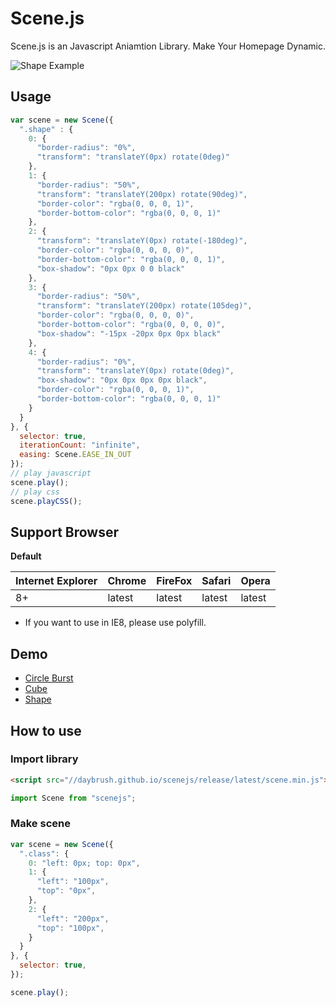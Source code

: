 Scene.js
============


Scene.js is an Javascript Aniamtion Library. Make Your Homepage Dynamic.
<br>

![Shape Example](https://daybrush.github.io/scenejs/example/shape.gif)
## Usage
```js
var scene = new Scene({
  ".shape" : {
    0: {
      "border-radius": "0%",
      "transform": "translateY(0px) rotate(0deg)"
    },
    1: {
      "border-radius": "50%",
      "transform": "translateY(200px) rotate(90deg)",
      "border-color": "rgba(0, 0, 0, 1)",
      "border-bottom-color": "rgba(0, 0, 0, 1)"
    },
    2: {
      "transform": "translateY(0px) rotate(-180deg)",
      "border-color": "rgba(0, 0, 0, 0)",
      "border-bottom-color": "rgba(0, 0, 0, 1)",
      "box-shadow": "0px 0px 0 0 black"
    },
    3: {
      "border-radius": "50%",
      "transform": "translateY(200px) rotate(105deg)",
      "border-color": "rgba(0, 0, 0, 0)",
      "border-bottom-color": "rgba(0, 0, 0, 0)",
      "box-shadow": "-15px -20px 0px 0px black"
    },
    4: {
      "border-radius": "0%",
      "transform": "translateY(0px) rotate(0deg)",
      "box-shadow": "0px 0px 0px 0px black",
      "border-color": "rgba(0, 0, 0, 1)",
      "border-bottom-color": "rgba(0, 0, 0, 1)"
    }
  }
}, {
  selector: true,
  iterationCount: "infinite",
  easing: Scene.EASE_IN_OUT
});
// play javascript
scene.play();
// play css
scene.playCSS();
```

## Support Browser
**Default**

|Internet Explorer|Chrome|FireFox|Safari|Opera|
|---|---|---|---|---|
|8+|latest|latest|latest|latest|

* If you want to use in IE8, please use polyfill.

## Demo
* [Circle Burst](https://daybrush.github.io/scenejs/example/circleburst.html)
* [Cube](https://daybrush.github.io/scenejs/example/cube.html)
* [Shape](https://daybrush.github.io/scenejs/example/shape.html)

## How to use

### Import library

```HTML
<script src="//daybrush.github.io/scenejs/release/latest/scene.min.js"></script>

```

```js
import Scene from "scenejs";
```

### Make scene

```javascript
var scene = new Scene({
  ".class": {
    0: "left: 0px; top: 0px",
    1: {
      "left": "100px",
      "top": "0px",
    },
    2: {
      "left": "200px",
      "top": "100px",
    }
  }
}, {
  selector: true,
});

scene.play();
        
```


